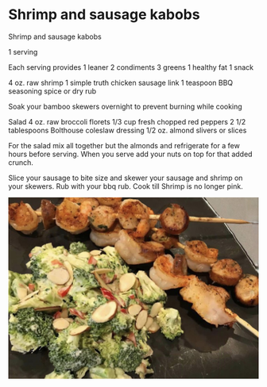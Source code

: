 # Shrimp and sausage kabobs

Shrimp and sausage kabobs

1 serving 

Each serving provides 
1 leaner
2 condiments 
3 greens 
1 healthy fat
1 snack 

4 oz. raw shrimp 
1  simple truth chicken sausage link
1 teaspoon BBQ seasoning spice or dry rub

Soak your bamboo skewers overnight to prevent burning while cooking 

Salad
4 oz. raw broccoli florets 
1/3 cup fresh chopped red peppers 
2 1/2 tablespoons Bolthouse coleslaw dressing 
1/2 oz. almond slivers or slices

For the salad mix all together but the almonds and refrigerate for a few hours before serving. When you serve add your nuts on top for that added crunch. 

Slice your sausage to bite size and skewer your sausage and shrimp on your skewers. Rub with your bbq rub. 
Cook till Shrimp is no longer pink.

![Shrimp and sausage kabobs](./Shrimp%20and%20sausage%20kabobs.jpeg)

